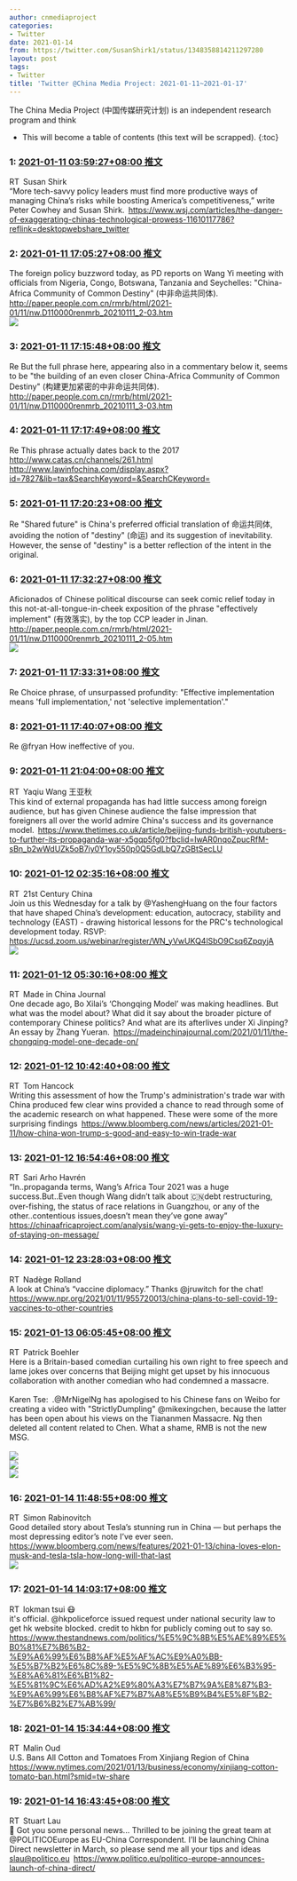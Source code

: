 ```yaml
---
author: cnmediaproject
categories:
- Twitter
date: 2021-01-14
from: https://twitter.com/SusanShirk1/status/1348358814211297280
layout: post
tags:
- Twitter
title: 'Twitter @China Media Project: 2021-01-11~2021-01-17'
---
```


The China Media Project (中国传媒研究计划) is an independent research program and think

* This will become a table of contents (this text will be scrapped).
{:toc}

### 1: [2021-01-11 03:59:27+08:00 推文](https://twitter.com/SusanShirk1/status/1348358814211297280)

RT Susan Shirk<br>“More tech-savvy policy leaders must find more productive ways of managing China’s risks while boosting America’s competitiveness,” write Peter Cowhey and Susan Shirk. <a href="https://www.wsj.com/articles/the-danger-of-exaggerating-chinas-technological-prowess-11610117786?reflink=desktopwebshare_twitter" target="_blank" rel="noopener noreferrer">https://www.wsj.com/articles/the-danger-of-exaggerating-chinas-technological-prowess-11610117786?reflink=desktopwebshare_twitter</a>

### 2: [2021-01-11 17:05:27+08:00 推文](https://twitter.com/cnmediaproject/status/1348556619886567424)

The foreign policy buzzword today, as PD reports on Wang Yi meeting with officials from Nigeria, Congo, Botswana, Tanzania and Seychelles: "China-Africa Community of Common Destiny" (中非命运共同体). <a href="http://paper.people.com.cn/rmrb/html/2021-01/11/nw.D110000renmrb_20210111_2-03.htm" target="_blank" rel="noopener noreferrer">http://paper.people.com.cn/rmrb/html/2021-01/11/nw.D110000renmrb_20210111_2-03.htm</a><br><img style src="https://pbs.twimg.com/media/ErcJCL3XIAIAgqR?format=jpg&name=orig" referrerpolicy="no-referrer">

### 3: [2021-01-11 17:15:48+08:00 推文](https://twitter.com/cnmediaproject/status/1348559224079605761)

Re But the full phrase here, appearing also in a commentary below it, seems to be "the building of an even closer China-Africa Community of Common Destiny" (构建更加紧密的中非命运共同体). <a href="http://paper.people.com.cn/rmrb/html/2021-01/11/nw.D110000renmrb_20210111_3-03.htm" target="_blank" rel="noopener noreferrer">http://paper.people.com.cn/rmrb/html/2021-01/11/nw.D110000renmrb_20210111_3-03.htm</a>

### 4: [2021-01-11 17:17:49+08:00 推文](https://twitter.com/cnmediaproject/status/1348559731753955328)

Re This phrase actually dates back to the 2017 <a href="http://www.catas.cn/channels/261.html" target="_blank" rel="noopener noreferrer">http://www.catas.cn/channels/261.html</a> <a href="http://www.lawinfochina.com/display.aspx?id=7827&lib=tax&SearchKeyword=&SearchCKeyword=" target="_blank" rel="noopener noreferrer">http://www.lawinfochina.com/display.aspx?id=7827&lib=tax&SearchKeyword=&SearchCKeyword=</a>

### 5: [2021-01-11 17:20:23+08:00 推文](https://twitter.com/cnmediaproject/status/1348560378385608710)

Re "Shared future" is China's preferred official translation of 命运共同体, avoiding the notion of "destiny" (命运) and its suggestion of inevitability. However, the sense of "destiny" is a better reflection of the intent in the original.

### 6: [2021-01-11 17:32:27+08:00 推文](https://twitter.com/cnmediaproject/status/1348563413170053121)

Aficionados of Chinese political discourse can seek comic relief today in this not-at-all-tongue-in-cheek exposition of the phrase "effectively implement" (有效落实), by the top CCP leader in Jinan. <a href="http://paper.people.com.cn/rmrb/html/2021-01/11/nw.D110000renmrb_20210111_2-05.htm" target="_blank" rel="noopener noreferrer">http://paper.people.com.cn/rmrb/html/2021-01/11/nw.D110000renmrb_20210111_2-05.htm</a><br><img style src="https://pbs.twimg.com/media/ErcPP7CXEAIfCbL?format=jpg&name=orig" referrerpolicy="no-referrer">

### 7: [2021-01-11 17:33:31+08:00 推文](https://twitter.com/cnmediaproject/status/1348563682469572609)

Re Choice phrase, of unsurpassed profundity: "Effective implementation means 'full implementation,' not 'selective implementation'."

### 8: [2021-01-11 17:40:07+08:00 推文](https://twitter.com/cnmediaproject/status/1348565340855349249)

Re @fryan How ineffective of you.

### 9: [2021-01-11 21:04:00+08:00 推文](https://twitter.com/Yaqiu/status/1348616651005190147)

RT Yaqiu Wang 王亚秋<br>This kind of external propaganda has had little success among foreign audience, but has given Chinese audience the false impression that foreigners all over the world admire China's success and its governance model. <a href="https://www.thetimes.co.uk/article/beijing-funds-british-youtubers-to-further-its-propaganda-war-x5gqp5fg0?fbclid=IwAR0nqoZpucRfM-sBn_b2wWdUZk5oB7iy0Y1oy550p0Q5GdLbQ7zGBtSecLU" target="_blank" rel="noopener noreferrer">https://www.thetimes.co.uk/article/beijing-funds-british-youtubers-to-further-its-propaganda-war-x5gqp5fg0?fbclid=IwAR0nqoZpucRfM-sBn_b2wWdUZk5oB7iy0Y1oy550p0Q5GdLbQ7zGBtSecLU</a>

### 10: [2021-01-12 02:35:16+08:00 推文](https://twitter.com/21CenturyChina/status/1348700017930878976)

RT 21st Century China<br>Join us this Wednesday for a talk by @YashengHuang on the four factors that have shaped China’s development: education, autocracy, stability and technology (EAST) - drawing historical lessons for the PRC's technological development today. RSVP: <a href="https://ucsd.zoom.us/webinar/register/WN_yVwUKQ4lSbO9Csq6ZpqyjA" target="_blank" rel="noopener noreferrer">https://ucsd.zoom.us/webinar/register/WN_yVwUKQ4lSbO9Csq6ZpqyjA</a><br><img style src="https://pbs.twimg.com/media/EreKZm2VQAMX2SV?format=jpg&name=orig" referrerpolicy="no-referrer">

### 11: [2021-01-12 05:30:16+08:00 推文](https://twitter.com/MIC_Journal/status/1348744055858089986)

RT Made in China Journal<br>One decade ago, Bo Xilai’s ‘Chongqing Model’ was making headlines. But what was the model about? What did it say about the broader picture of contemporary Chinese politics? And what are its afterlives under Xi Jinping? An essay by Zhang Yueran. <a href="https://madeinchinajournal.com/2021/01/11/the-chongqing-model-one-decade-on/" target="_blank" rel="noopener noreferrer">https://madeinchinajournal.com/2021/01/11/the-chongqing-model-one-decade-on/</a>

### 12: [2021-01-12 10:42:40+08:00 推文](https://twitter.com/hancocktom/status/1348822675154640899)

RT Tom Hancock<br>Writing this assessment of how the Trump's administration's trade war with China produced few clear wins provided a chance to read through some of the academic research on what happened. These were some of the more surprising findings <a href="https://www.bloomberg.com/news/articles/2021-01-11/how-china-won-trump-s-good-and-easy-to-win-trade-war" target="_blank" rel="noopener noreferrer">https://www.bloomberg.com/news/articles/2021-01-11/how-china-won-trump-s-good-and-easy-to-win-trade-war</a>

### 13: [2021-01-12 16:54:46+08:00 推文](https://twitter.com/SariArhoHavren/status/1348916316292395009)

RT Sari Arho Havrén<br>“In..propaganda terms, Wang’s Africa Tour 2021 was a huge success.But..Even though Wang didn’t talk about 🇨🇳debt restructuring, over-fishing, the status of race relations in Guangzhou, or any of the other..contentious issues,doesn’t mean they’ve gone away” <a href="https://chinaafricaproject.com/analysis/wang-yi-gets-to-enjoy-the-luxury-of-staying-on-message/" target="_blank" rel="noopener noreferrer">https://chinaafricaproject.com/analysis/wang-yi-gets-to-enjoy-the-luxury-of-staying-on-message/</a>

### 14: [2021-01-12 23:28:03+08:00 推文](https://twitter.com/RollandNadege/status/1349015291527901189)

RT Nadège Rolland<br>A look at China’s “vaccine diplomacy.” Thanks @jruwitch for the chat! <a href="https://www.npr.org/2021/01/11/955720013/china-plans-to-sell-covid-19-vaccines-to-other-countries" target="_blank" rel="noopener noreferrer">https://www.npr.org/2021/01/11/955720013/china-plans-to-sell-covid-19-vaccines-to-other-countries</a>

### 15: [2021-01-13 06:05:45+08:00 推文](https://twitter.com/mrbaopanrui/status/1349115375837995008)

RT Patrick Boehler<br>Here is a Britain-based comedian curtailing his own right to free speech and lame jokes over concerns that Beijing might get upset by his innocuous collaboration with another comedian who had condemned a massacre.<br><br>Karen Tse: .@MrNigelNg has apologised to his Chinese fans on Weibo for creating a video with "StrictlyDumpling" @mikexingchen, because the latter has been open about his views on the Tiananmen Massacre. Ng then deleted all content related to Chen. What a shame, RMB is not the new MSG.<br><br><img style src="https://pbs.twimg.com/media/EriyTYDXEAMLmEq?format=jpg&name=orig" referrerpolicy="no-referrer"><br><img style src="https://pbs.twimg.com/media/EriyUtCWMAMsLEO?format=jpg&name=orig" referrerpolicy="no-referrer"><br><img style src="https://pbs.twimg.com/media/Eriy7vAVkAEkgOK?format=jpg&name=orig" referrerpolicy="no-referrer">

### 16: [2021-01-14 11:48:55+08:00 推文](https://twitter.com/S_Rabinovitch/status/1349564125513355264)

RT Simon Rabinovitch<br>Good detailed story about Tesla’s stunning run in China — but perhaps the most depressing editor’s note I’ve ever seen. <a href="https://www.bloomberg.com/news/features/2021-01-13/china-loves-elon-musk-and-tesla-tsla-how-long-will-that-last" target="_blank" rel="noopener noreferrer">https://www.bloomberg.com/news/features/2021-01-13/china-loves-elon-musk-and-tesla-tsla-how-long-will-that-last</a><br><img style src="https://pbs.twimg.com/media/Erqdan9VgAEVrD3?format=jpg&name=orig" referrerpolicy="no-referrer">

### 17: [2021-01-14 14:03:17+08:00 推文](https://twitter.com/lokmantsui/status/1349597938146709506)

RT lokman tsui 😷<br>it's official. @hkpoliceforce issued request under national security law to get hk website blocked. credit to hkbn for publicly coming out to say so. <a href="https://www.thestandnews.com/politics/%E5%9C%8B%E5%AE%89%E5%B0%81%E7%B6%B2-%E9%A6%99%E6%B8%AF%E5%AF%AC%E9%A0%BB-%E5%B7%B2%E6%8C%89-%E5%9C%8B%E5%AE%89%E6%B3%95-%E8%A6%81%E6%B1%82-%E5%81%9C%E6%AD%A2%E9%80%A3%E7%B7%9A%E8%87%B3-%E9%A6%99%E6%B8%AF%E7%B7%A8%E5%B9%B4%E5%8F%B2-%E7%B6%B2%E7%AB%99/" target="_blank" rel="noopener noreferrer">https://www.thestandnews.com/politics/%E5%9C%8B%E5%AE%89%E5%B0%81%E7%B6%B2-%E9%A6%99%E6%B8%AF%E5%AF%AC%E9%A0%BB-%E5%B7%B2%E6%8C%89-%E5%9C%8B%E5%AE%89%E6%B3%95-%E8%A6%81%E6%B1%82-%E5%81%9C%E6%AD%A2%E9%80%A3%E7%B7%9A%E8%87%B3-%E9%A6%99%E6%B8%AF%E7%B7%A8%E5%B9%B4%E5%8F%B2-%E7%B6%B2%E7%AB%99/</a>

### 18: [2021-01-14 15:34:44+08:00 推文](https://twitter.com/MalinOud/status/1349620950598381568)

RT Malin Oud<br>U.S. Bans All Cotton and Tomatoes From Xinjiang Region of China <a href="https://www.nytimes.com/2021/01/13/business/economy/xinjiang-cotton-tomato-ban.html?smid=tw-share" target="_blank" rel="noopener noreferrer">https://www.nytimes.com/2021/01/13/business/economy/xinjiang-cotton-tomato-ban.html?smid=tw-share</a>

### 19: [2021-01-14 16:43:45+08:00 推文](https://twitter.com/stuartklau/status/1349638322411417601)

RT Stuart Lau<br>🚨 Got you some personal news... Thrilled to be joining the great team at @POLITICOEurope as EU-China Correspondent. I’ll be launching China Direct newsletter in March, so please send me all your tips and ideas slau@politico.eu <a href="https://www.politico.eu/politico-europe-announces-launch-of-china-direct/" target="_blank" rel="noopener noreferrer">https://www.politico.eu/politico-europe-announces-launch-of-china-direct/</a>

